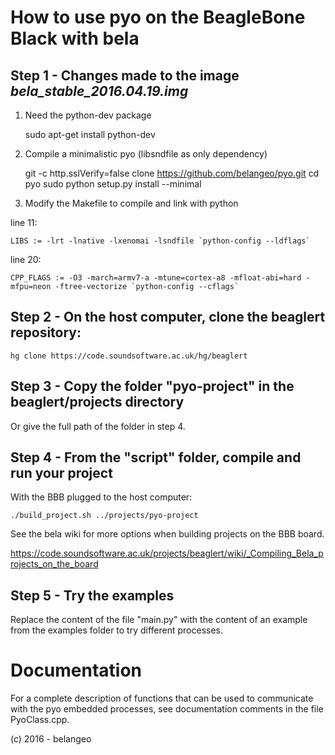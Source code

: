 How to use pyo on the BeagleBone Black with bela
================================================ 

Step 1 - Changes made to the image _bela\_stable\_2016.04.19.img_
------------------------------------------------------------------------

1) Need the python-dev package

    sudo apt-get install python-dev

2) Compile a minimalistic pyo (libsndfile as only dependency)

    git -c http.sslVerify=false clone https://github.com/belangeo/pyo.git
    cd pyo
    sudo python setup.py install --minimal

3) Modify the Makefile to compile and link with python

line 11:
    
    LIBS := -lrt -lnative -lxenomai -lsndfile `python-config --ldflags`

line 20:
    
    CPP_FLAGS := -O3 -march=armv7-a -mtune=cortex-a8 -mfloat-abi=hard -mfpu=neon -ftree-vectorize `python-config --cflags`

Step 2 - On the host computer, clone the beaglert repository:
------------------------------------------------------------------------
    
    hg clone https://code.soundsoftware.ac.uk/hg/beaglert


Step 3 - Copy the folder "pyo-project" in the beaglert/projects directory 
--------------------------------------------------------------------------

Or give the full path of the folder in step 4.

Step 4 - From the "script" folder, compile and run your project
------------------------------------------------------------------------
    
With the BBB plugged to the host computer:

    ./build_project.sh ../projects/pyo-project

See the bela wiki for more options when building projects on the BBB board.

https://code.soundsoftware.ac.uk/projects/beaglert/wiki/_Compiling_Bela_projects_on_the_board


Step 5 - Try the examples
------------------------------------------------------------------------

Replace the content of the file "main.py" with the content of an
example from the examples folder to try different processes.

Documentation
=============

For a complete description of functions that can be used to communicate 
with the pyo embedded processes, see documentation comments in the file 
PyoClass.cpp.

(c) 2016 - belangeo

